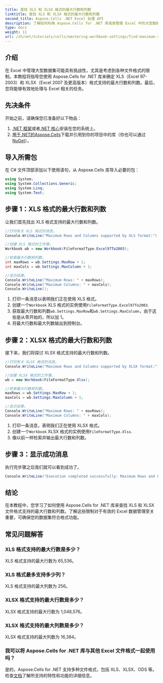```yaml
---
title: 查找 XLS 和 XLSX 格式的最大行数和列数
linktitle: 查找 XLS 和 XLSX 格式的最大行数和列数
second_title: Aspose.Cells .NET Excel 处理 API
description: 了解如何利用 Aspose.Cells for .NET 库高效管理 Excel 中的大型数据集。本指南提供了分步方法来确定 XLS 和 XLSX 文件格式支持的最大行数和列数。
type: docs
weight: 11
url: /zh/net/tutorials/cells/mastering-workbook-settings/find-maximum-rows-and-columns/
---
```

## 介绍

在 Excel 中管理大型数据集可能具有挑战性，尤其是考虑到各种文件格式的限制。本教程将指导您使用 Aspose.Cells for .NET 库来确定 XLS（Excel 97-2003）和 XLSX（Excel 2007 及更高版本）格式支持的最大行数和列数。最后，您将能够有效地处理与 Excel 相关的任务。

## 先决条件

开始之前，请确保您已准备好以下物品：

1. [.NET 框架](https://dotnet.microsoft.com/en-us/download)或者[.NET 核心](https://dotnet.microsoft.com/en-us/download)安装在您的系统上。
2. [用于.NET的Aspose.Cells](https://releases.aspose.com/cells/net/)下载并引用到你的项目中的库（你也可以通过[NuGet](https://www.nuget.org/packages/Aspose.Cells/)）。

## 导入所需包

在 C# 文件顶部添加以下使用语句，从 Aspose.Cells 库导入必要的包：

```csharp
using System;
using System.Collections.Generic;
using System.Linq;
using System.Text;
```

## 步骤 1：XLS 格式的最大行数和列数

让我们首先找出 XLS 格式支持的最大行数和列数。

```csharp
//打印有关 XLS 格式的消息。
Console.WriteLine("Maximum Rows and Columns supported by XLS format:");

//创建 XLS 格式的工作簿。
Workbook wb = new Workbook(FileFormatType.Excel97To2003);

//检索最大行数和列数。
int maxRows = wb.Settings.MaxRow + 1;
int maxCols = wb.Settings.MaxColumn + 1;

//显示结果。
Console.WriteLine("Maximum Rows: " + maxRows);
Console.WriteLine("Maximum Columns: " + maxCols);
Console.WriteLine();
```

1. 打印一条消息以表明我们正在使用 XLS 格式。
2. 创建一个`Workbook` XLS 格式的实例使用`FileFormatType.Excel97To2003`.
3. 获取最大行数和列数`wb.Settings.MaxRow`和`wb.Settings.MaxColumn`，由于这些是从零开始的，所以加 1。
4. 将最大行数和最大列数输出到控制台。

## 步骤 2：XLSX 格式的最大行数和列数

接下来，我们将探讨 XLSX 格式支持的最大行数和列数。

```csharp
//打印有关 XLSX 格式的消息。
Console.WriteLine("Maximum Rows and Columns supported by XLSX format:");

//创建 XLSX 格式的工作簿。
wb = new Workbook(FileFormatType.Xlsx);

//检索最大行数和列数。
maxRows = wb.Settings.MaxRow + 1;
maxCols = wb.Settings.MaxColumn + 1;

//显示结果。
Console.WriteLine("Maximum Rows: " + maxRows);
Console.WriteLine("Maximum Columns: " + maxCols);
```

1. 打印一条消息，表明我们正在使用 XLSX 格式。
2. 创建一个`Workbook` XLSX 格式的实例使用`FileFormatType.Xlsx`.
3. 像以前一样检索并输出最大行数和列数。

## 步骤 3：显示成功消息

执行完步骤之后我们就可以看到成功了。

```csharp
Console.WriteLine("Execution completed successfully: Maximum Rows and Columns retrieval for both formats.");
```

## 结论

在本教程中，您学习了如何使用 Aspose.Cells for .NET 库来查找 XLS 和 XLSX 文件格式支持的最大行数和列数。了解这些限制对于有效的 Excel 数据管理至关重要，可确保您的数据集符合格式功能。

## 常见问题解答

### XLS 格式支持的最大行数是多少？
XLS 格式支持的最大行数为 65,536。

### XLS 格式最多支持多少列？
XLS 格式支持的最大列数为 256。

### XLSX 格式支持的最大行数是多少？
XLSX 格式支持的最大行数为 1,048,576。

### XLSX 格式支持的最大列数是多少？
XLSX 格式支持的最大列数为 16,384。

### 我可以将 Aspose.Cells for .NET 库与其他 Excel 文件格式一起使用吗？
是的，Aspose.Cells for .NET 支持多种文件格式，包括 XLS、XLSX、ODS 等。检查[文档](https://reference.aspose.com/cells/net/)了解所支持的特性和功能的详细信息。